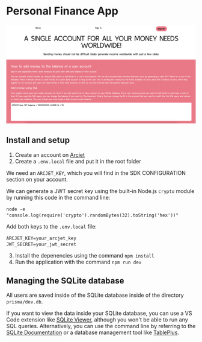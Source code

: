 # Personal Finance App

![Personal Finance App](/img/personal-finance-app-homepage.png 'Personal Finance App')

## Install and setup

1. Create an account on [Arcjet](https://arcjet.com/)
2. Create a `.env.local` file and put it in the root folder

We need an `ARCJET_KEY`, which you will find in the SDK CONFIGURATION section on your account.

We can generate a JWT secret key using the built-in Node.js `crypto` module by running this code in the command line:

```shell
node -e "console.log(require('crypto').randomBytes(32).toString('hex'))"
```

Add both keys to the `.env.local` file:

```shell
ARCJET_KEY=your_arcjet_key
JWT_SECRET=your_jwt_secret
```

3. Install the depenencies using the command `npm install`
4. Run the application with the command `npm run dev`

## Managing the SQLite database

All users are saved inside of the SQLite database inside of the directory `prisma/dev.db`.

If you want to view the data inside your SQLite database, you can use a VS Code extension like [SQLite Viewer](https://marketplace.visualstudio.com/items?itemName=qwtel.sqlite-viewer), although you won't be able to run any SQL queries. Alternatively, you can use the command line by referring to the [SQLite Documentation](https://www.sqlite.org/docs.html) or a database management tool like [TablePlus](https://tableplus.com/).
